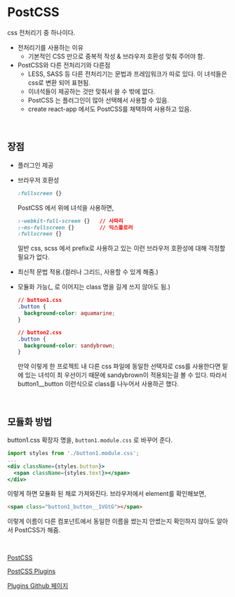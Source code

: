# PostCSS

css 전처리기 중 하나이다. 

- 전처리기를 사용하는 이유
  - 기본적인 CSS 만으로 중복적 작성 & 브라우저 호환성 맞춰 주어야 함.
- PostCSS와 다른 전처리기와 다른점
  - LESS, SASS 등 다른 전처리기는 문법과 프레임워크가 따로 있다. 이 녀석들은 css로 변환 되어 표현됨.
  - 이녀석들이 제공하는 것만 맞춰서 쓸 수 밖에 없다.
  - PostCSS 는 플러그인이 많아 선택해서 사용할 수 있음.
  - create react-app 에서도 PostCSS를 채택하여 사용하고 있음.

<br/>

## 장점

- 플러그인 제공

- 브라우저 호환성

  ```css
  :fullscreen {}
  ```

  PostCSS 에서 위에 녀석을 사용하면,

  ```css
  :-webkit-full-screen {}   // 사파리
  :-ms-fullscreen {}        // 익스플로러
  :fullscreen {}
  ```

  일반 css, scss 에서 prefix로 사용하고 있는 이런 브라우저 호환성에 대해 걱정할 필요가 없다.

- 최신적 문법 적용.(컬러나 그리드, 사용할 수 있게 해줌.)

- 모듈화 가능(_ 로 이어지는 class 명을 길게 쓰지 않아도 됨.)

  ```css
  // button1.css
  .button {
    background-color: aquamarine;
  }
  
  // button2.css
  .button {
    background-color: sandybrown;
  }
  ```

  만약 이렇게 한 프로젝트 내 다른 css 파일에 동일한 선택자로 css를 사용한다면 밑에 있는 녀석이 최 우선이기 때문에 sandybrown이 적용되는걸 볼 수 있다. 따라서 button1__button 이런식으로 class를 나누어서 사용하곤 했다.

<br/>

## 모듈화 방법

button1.css 확장자 명을, `button1.module.css` 로 바꾸어 준다.

```jsx
import styles from './button1.module.css';
...
<div className={styles.button}>
  <span className={styles.text}></span>
</div>
```

이렇게 하면 모듈화 된 채로 가져와진다. 브라우저에서 element를 확인해보면,

```html
<span class="button1_button__1VGtG"></span>
```

이렇게 이름이 다른 컴포넌트에서 동일한 이름을 썼는지 안썼는지 확인하지 않아도 알아서 PostCSS가 해줌.



<br/>

[PostCSS](https://postcss.org/)

[PostCSS Plugins](https://www.postcss.parts/)

[Plugins Github 페이지](https://github.com/postcss/postcss/blob/master/docs/plugins.md)